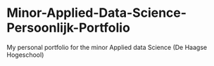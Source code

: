# Minor-Applied-Data-Science-Persoonlijk-Portfolio
My personal portfolio for the minor Applied data Science (De Haagse Hogeschool)
